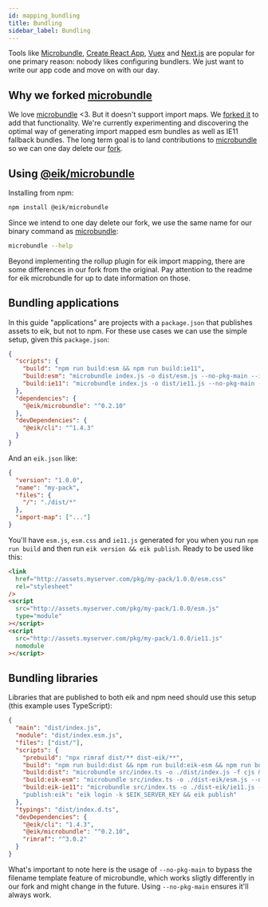 ```yaml
---
id: mapping_bundling
title: Bundling
sidebar_label: Bundling
---
```


Tools like [Microbundle], [Create React App][cra], [Vuex] and [Next.js] are popular for one primary reason: nobody likes configuring bundlers. We just want to write our app code and move on with our day.

## Why we forked [microbundle]

We love [microbundle] <3. But it doesn't support import maps. We [forked it][eik-microbundle] to add that functionality. We're currently experimenting and discovering the optimal way of generating import mapped esm bundles as well as IE11 fallback bundles. The long term goal is to land contributions to [microbundle] so we can one day delete our [fork][eik-microbundle].

## Using [@eik/microbundle][eik-microbundle]

Installing from npm:

```sh
npm install @eik/microbundle
```

Since we intend to one day delete our fork, we use the same name for our binary command as [microbundle]:

```sh
microbundle --help
```

Beyond implementing the rollup plugin for eik import mapping, there are some differences in our fork from the original. Pay attention to the readme for eik microbundle for up to date information on those.

## Bundling applications

In this guide "applications" are projects with a `package.json` that publishes assets to eik, but not to npm.
For these use cases we can use the simple setup, given this `package.json`:

```json
{
  "scripts": {
    "build": "npm run build:esm && npm run build:ie11",
    "build:esm": "microbundle index.js -o dist/esm.js --no-pkg-main --import-map auto -f modern",
    "build:ie11": "microbundle index.js -o dist/ie11.js --no-pkg-main --external none -f iife"
  },
  "dependencies": {
    "@eik/microbundle": "^0.2.10"
  },
  "devDependencies": {
    "@eik/cli": "^1.4.3"
  }
}
```

And an `eik.json` like:

```json
{
  "version": "1.0.0",
  "name": "my-pack",
  "files": {
    "/": "./dist/*"
  },
  "import-map": ["..."]
}
```

You'll have `esm.js`, `esm.css` and `ie11.js` generated for you when you run `npm run build` and then run `eik version && eik publish`. Ready to be used like this:

```html
<link
  href="http://assets.myserver.com/pkg/my-pack/1.0.0/esm.css"
  rel="stylesheet"
/>
<script
  src="http://assets.myserver.com/pkg/my-pack/1.0.0/esm.js"
  type="module"
></script>
<script
  src="http://assets.myserver.com/pkg/my-pack/1.0.0/ie11.js"
  nomodule
></script>
```

## Bundling libraries

Libraries that are published to both eik and npm need should use this setup (this example uses TypeScript):

```json
{
  "main": "dist/index.js",
  "module": "dist/index.esm.js",
  "files": ["dist/"],
  "scripts": {
    "prebuild": "npx rimraf dist/** dist-eik/**",
    "build": "npm run build:dist && npm run build:eik-esm && npm run build:eik-ie11",
    "build:dist": "microbundle src/index.ts -o ./dist/index.js -f cjs && microbundle src/index.ts -o ./dist/index.esm.js -f esm --no-pkg-main",
    "build:eik-esm": "microbundle src/index.ts -o ./dist-eik/esm.js --no-pkg-main --import-map auto -f modern",
    "build:eik-ie11": "microbundle src/index.ts -o ./dist-eik/ie11.js --no-pkg-main --external none -f iife"
    "publish:eik": "eik login -k $EIK_SERVER_KEY && eik publish"
  },
  "typings": "dist/index.d.ts",
  "devDependencies": {
    "@eik/cli": "1.4.3",
    "@eik/microbundle": "^0.2.10",
    "rimraf": "^3.0.2"
  }
}
```

What's important to note here is the usage of `--no-pkg-main` to bypass the filename template feature of microbundle, which works sligtly differently in our fork and might change in the future. Using `--no-pkg-main` ensures it'll always work.

[eik-microbundle]: https://github.com/eik-lib/microbundle#readme
[microbundle]: https://github.com/developit/microbundle#readme
[cra]: https://create-react-app.dev/
[vuex]: https://vuex.vuejs.org/
[next.js]: https://nextjs.org/
